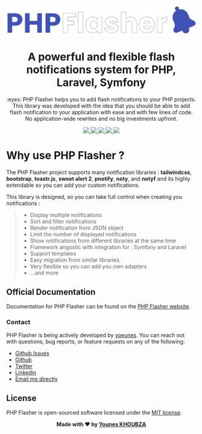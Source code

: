 <p align="center"><img width="600" alt="flasher" src="https://raw.githubusercontent.com/php-flasher/art/main/php-flasher-logo-dark.svg"></p>

<h1 align="center">A powerful and flexible flash notifications system for PHP, Laravel, Symfony</h1>

<p align="center">
    :eyes: PHP Flasher helps you to add flash notifications to your PHP projects. 
    This library was developed with the idea that you should be able to add flash notification to your application with ease and with few lines of code. 
    No application-wide rewrites and no big investments upfront.
</p>

<p align="center">
    <a href="https://github.com/php-flasher/flasher">
        <img src="https://img.shields.io/badge/source-php--flasher/flasher-blue.svg?style=flat-square">
    </a>
    <a href="https://github.com/php-flasher/flasher/releases">
        <img src="https://img.shields.io/github/tag/php-flasher/flasher.svg">
    </a>
    <a href="https://github.com/php-flasher/flasher/blob/master/LICENSE">
        <img src="https://img.shields.io/badge/license-MIT-brightgreen.svg">
    </a>
    <a href="https://packagist.org/packages/php-flasher/flasher">
        <img src="https://img.shields.io/packagist/dt/php-flasher/flasher.svg">
    </a>
    <a href="https://packagist.org/packages/php-flasher/flasher">
        <img src="https://img.shields.io/packagist/php-v/php-flasher/flasher.svg?style=flat-square">
    </a>
</p>

# Why use PHP Flasher ?

The PHP Flasher project supports many notification libraries : __tailwindcss__, __bootstrap__, __toastr.js__, __sweet alert 2__, __pnotify__, __noty__, and __notyf__
and its highly extendable so you can add your custom notifications.

This library is designed, so you can take full control when creating you notifications :

> * Display multiple notifications
> * Sort and filter notifications
> * Render notification from JSON object
> * Limit the number of displayed notifications
> * Show notifications from different libraries at the same time
> * Framework angostic with integration for : Symfony and Laravel
> * Support templates
> * Easy migration from similar libraries.
> * Very flexible so you can add you own adapters
> * ...and more


## Official Documentation

Documentation for PHP Flasher can be found on the [PHP Flasher website](https://php-flasher.io).

### Contact

PHP Flasher is being actively developed by <a href="https://github.com/yoeunes">yoeunes</a>. You can reach out with questions, bug reports, or feature requests 
on any of the following:

- [Github Issues](https://github.com/php-flasher/flasher/issues) 
- [Github](https://github.com/yoeunes)
- [Twitter](https://twitter.com/yoeunes)
- [Linkedin](https://www.linkedin.com/in/younes-khoubza/)
- [Email me directly](mailto:younes.khoubza@gmail.com)

## License

PHP Flasher is open-sourced software licensed under the [MIT license](https://opensource.org/licenses/MIT).

<p align="center"> <b>Made with ❤️ by <a href="https://www.linkedin.com/in/younes-khoubza/">Younes KHOUBZA</a> <b> </p>
